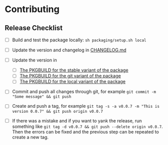# Contributing

## Release Checklist

- [ ] Build and test the package locally: `sh packaging/setup.sh local`

- [ ] Update the version and changelog in [CHANGELOG.md](CHANGELOG.md)

- [ ] Update the version in 
  - [ ] [The PKGBUILD for the stable variant of the package](packaging/python-pysetting/PKGBUILD)
  - [ ] [The PKGBUILD for the git variant of the package](packaging/python-pysetting-git/PKGBUILD)
  - [ ] [The PKGBUILD for the local variant of the package](packaging/python-pysetting-local/PKGBUILD)

- [ ] Commit and push all changes through git, for example `git commit -m "Some message" && git push`

- [ ] Create and push a tag, for example `git tag -s -a v0.0.7 -m "This is version 0.0.7" && git push origin v0.0.7`
- [ ] If there was a mistake and if you want to yank the release, run something like `git tag -d v0.0.7 && git push --delete origin v0.0.7`. Then the errors can be fixed and the previous step can be repeated to create a new tag.